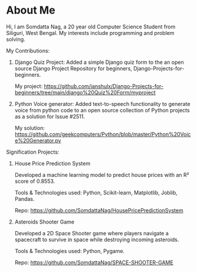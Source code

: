 # About Me
Hi, I am Somdatta Nag, a 20 year old Computer Science Student from Siliguri, West Bengal.
My interests include programming and problem solving.

My Contributions: 
1. Django Quiz Project: Added a simple Django quiz form to the an open source Django Project Repository for beginners, Django-Projects-for-beginners.

   My project: https://github.com/ianshulx/Django-Projects-for-beginners/tree/main/django%20Quiz%20Form/myproject
  
2. Python Voice generator: Added text-to-speech functionality to generate voice from python code to an open source collection of Python projects as a solution for Issue #2511.

   My solution: https://github.com/geekcomputers/Python/blob/master/Python%20Voice%20Generator.py

Signification Projects:
1. House Price Prediction System

     Developed a machine learning model to predict house prices with an R² score of 0.8553.
  
     Tools & Technologies used: Python, Scikit-learn, Matplotlib, Joblib, Pandas.
  
     Repo: https://github.com/SomdattaNag/HousePricePredictionSystem

2. Asteroids Shooter Game
   
     Developed a 2D Space Shooter game where players navigate a spacecraft to survive in space while
     destroying incoming asteroids.
  
     Tools & Technologies used: Python, Pygame.
  
     Repo: https://github.com/SomdattaNag/SPACE-SHOOTER-GAME
